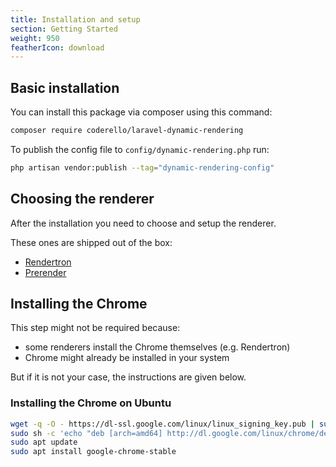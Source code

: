 ```yaml
---
title: Installation and setup
section: Getting Started
weight: 950
featherIcon: download
---
```


## Basic installation

You can install this package via composer using this command:

```bash
composer require coderello/laravel-dynamic-rendering
```

To publish the config file to `config/dynamic-rendering.php` run:

```bash
php artisan vendor:publish --tag="dynamic-rendering-config"
```

## Choosing the renderer

After the installation you need to choose and setup the renderer.

These ones are shipped out of the box:

- [Rendertron]({{base}}/{{version}}/rendertron)
- [Prerender]({{base}}/{{version}}/prerender)

## Installing the Chrome

This step might not be required because:
- some renderers install the Chrome themselves (e.g. Rendertron)
- Chrome might already be installed in your system

But if it is not your case, the instructions are given below.

### Installing the Chrome on Ubuntu

```bash
wget -q -O - https://dl-ssl.google.com/linux/linux_signing_key.pub | sudo apt-key add -
sudo sh -c 'echo "deb [arch=amd64] http://dl.google.com/linux/chrome/deb/ stable main" >> /etc/apt/sources.list.d/google-chrome.list'
sudo apt update
sudo apt install google-chrome-stable
```
